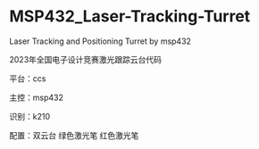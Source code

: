 # MSP432_Laser-Tracking-Turret
Laser Tracking and Positioning Turret by msp432 

2023年全国电子设计竞赛激光跟踪云台代码

平台：ccs

主控：msp432

识别：k210

配置：双云台 绿色激光笔 红色激光笔

